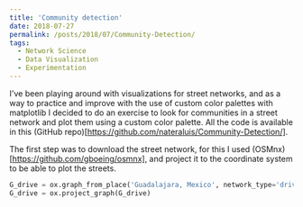 ```yaml
---
title: 'Community detection'
date: 2018-07-27
permalink: /posts/2018/07/Community-Detection/
tags:
  - Network Science
  - Data Visualization
  - Experimentation
---
```


I've been playing around with visualizations for street networks, and as a way to practice and improve with the use of custom color palettes with matplotlib I decided to do an exercise to look for communities in a street network and plot them using a custom color palette. All the code is available in this (GitHub repo)[https://github.com/nateraluis/Community-Detection/].

The first step was to download the street network, for this I used (OSMnx)[https://github.com/gboeing/osmnx], and project it to the coordinate system to be able to plot the streets.

```python
G_drive = ox.graph_from_place('Guadalajara, Mexico', network_type='drive', simplify=True, which_result=2)
G_drive = ox.project_graph(G_drive)
```
